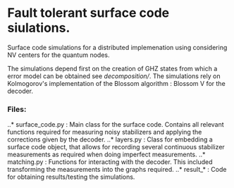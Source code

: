 # Fault tolerant surface code siulations.

Surface code simulations for a distributed implemenation using considering NV centers
for the quantum nodes.

The simulations depend first on the creation of GHZ states from which a error model
can be obtained see *decomposition/*.
The simulations rely on Kolmogorov's implementation of the Blossom algorithm : Blossom V
for the decoder.


### Files:
..* surface_code.py : Main class for the surface code. Contains all relevant functions
required for measuring noisy stabilizers and applying the corrections given by the decoder.
..* layers.py : Class for embedding a surface code object, that allows for recording several
continuous stabilizer measurements as required when doing imperfect measurements.
..* matching.py : Functions for interacting with the decoder. This included transforming the measurements into the graphs required.
..* result_* : Code for obtaining results/testing the simulations.
